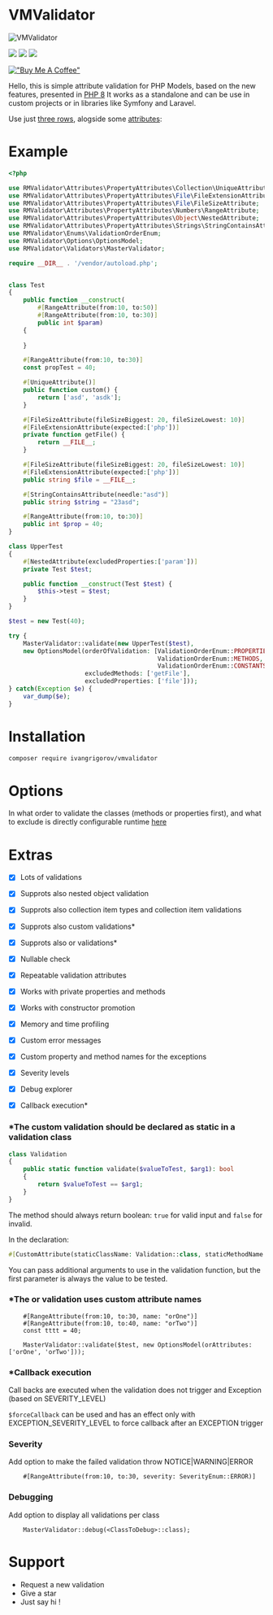 # VMValidator


![VMValidator](https://user-images.githubusercontent.com/10940601/150609303-c7566864-06ce-402b-90c8-85cfcb70e55c.jpg)

![](https://badgen.net/badge/code%20coverage/70%20%25/green?icon=codecov) ![](https://badgen.net/badge/build/passing/green?icon=status) ![](https://badgen.net/badge/icon/buymeacoffee?icon=buymeacoffee&label)

[!["Buy Me A Coffee"](https://www.buymeacoffee.com/assets/img/custom_images/yellow_img.png)](https://www.buymeacoffee.com/ivangrigorov)


Hello, this is simple attribute validation for PHP Models, based on the new features, presented in [PHP 8](https://www.php.net/releases/8.0/en.php) It works as a standalone and can be use in custom projects or in libraries like Symfony and Laravel.

Use just [three rows](https://github.com/IvanGrigorov/VMValidator/blob/2139877c4ca6ae01f60729db2d83f9c5e087096d/index.php), alogside some [attributes](https://github.com/IvanGrigorov/VMValidator/blob/2139877c4ca6ae01f60729db2d83f9c5e087096d/index.php):

# Example 

```php
<?php

use RMValidator\Attributes\PropertyAttributes\Collection\UniqueAttribute;
use RMValidator\Attributes\PropertyAttributes\File\FileExtensionAttribute;
use RMValidator\Attributes\PropertyAttributes\File\FileSizeAttribute;
use RMValidator\Attributes\PropertyAttributes\Numbers\RangeAttribute;
use RMValidator\Attributes\PropertyAttributes\Object\NestedAttribute;
use RMValidator\Attributes\PropertyAttributes\Strings\StringContainsAttribute;
use RMValidator\Enums\ValidationOrderEnum;
use RMValidator\Options\OptionsModel;
use RMValidator\Validators\MasterValidator;

require __DIR__ . '/vendor/autoload.php';


class Test 
{
    public function __construct(
        #[RangeAttribute(from:10, to:50)]
        #[RangeAttribute(from:10, to:30)]
        public int $param)
    {
        
    }

    #[RangeAttribute(from:10, to:30)]
    const propTest = 40;

    #[UniqueAttribute()]
    public function custom() {
        return ['asd', 'asdk'];
    }

    #[FileSizeAttribute(fileSizeBiggest: 20, fileSizeLowest: 10)]
    #[FileExtensionAttribute(expected:['php'])]
    private function getFile() {
        return __FILE__;
    }

    #[FileSizeAttribute(fileSizeBiggest: 20, fileSizeLowest: 10)]
    #[FileExtensionAttribute(expected:['php'])]
    public string $file = __FILE__;

    #[StringContainsAttribute(needle:"asd")]
    public string $string = "23asd";

    #[RangeAttribute(from:10, to:30)]
    public int $prop = 40;
}

class UpperTest
{
    #[NestedAttribute(excludedProperties:['param'])]
    private Test $test;

    public function __construct(Test $test) {
        $this->test = $test;
    }
}

$test = new Test(40);

try {
    MasterValidator::validate(new UpperTest($test), 
    new OptionsModel(orderOfValidation: [ValidationOrderEnum::PROPERTIES, 
                                         ValidationOrderEnum::METHODS,
                                         ValidationOrderEnum::CONSTANTS], 
                     excludedMethods: ['getFile'], 
                     excludedProperties: ['file']));
} catch(Exception $e) {
    var_dump($e);
}
```

# Installation

```bash
composer require ivangrigorov/vmvalidator
```


# Options

In what order to validate the classes (methods or properties first),  and what to exclude is directly configurable runtime [here](https://github.com/IvanGrigorov/VMValidator/blob/master/RMValidator/Options/OptionsModel.php)

# Extras

 - [x] Lots of validations
 - [x] Supprots also nested object validation
 - [x] Supprots also collection item types and collection item validations
 - [x] Supprots also custom validations*
 - [x] Supprots also or validations*
 - [x] Nullable check
 - [x] Repeatable validation attributes
 - [x] Works with private properties and methods
 - [x] Works with constructor promotion
 - [x] Memory and time profiling
 - [x] Custom error messages
 - [x] Custom property and method names for the exceptions
 - [x] Severity levels
 - [x] Debug explorer
 - [x] Callback execution*


### *The custom validation should be declared as static in a validation class
```php
class Validation 
{
    public static function validate($valueToTest, $arg1): bool 
    {
        return $valueToTest == $arg1;
    }
}
```
The method should always return boolean: ```true``` for valid input and ```false``` for invalid.

In the declaration:
```php
#[CustomAttribute(staticClassName: Validation::class, staticMethodName: 'validate', args: [2])]
```
You can pass additional arguments to use in the validation function, but the first parameter is always the value to be tested.


### *The or validation uses custom attribute names
```
    #[RangeAttribute(from:10, to:30, name: "orOne")]
    #[RangeAttribute(from:10, to:40, name: "orTwo")]
    const tttt = 40;
```

```
    MasterValidator::validate($test, new OptionsModel(orAttributes: ['orOne', 'orTwo']));

```

### *Callback execution

Call backs are executed when the validation does not trigger and Exception (based on SEVERITY_LEVEL)

```$forceCallback``` can be used and has an effect only with EXCEPTION_SEVERITY_LEVEL to force callback after an EXCEPTION trigger


### Severity
Add option to make the failed validation throw NOTICE|WARNING|ERROR
```
    #[RangeAttribute(from:10, to:30, severity: SeverityEnum::ERROR)]

```

### Debugging
Add option to display all validations per class
```
    MasterValidator::debug(<ClassToDebug>::class);
```


# Support

 - Request a new validation
 - Give a star
 - Just say hi !
